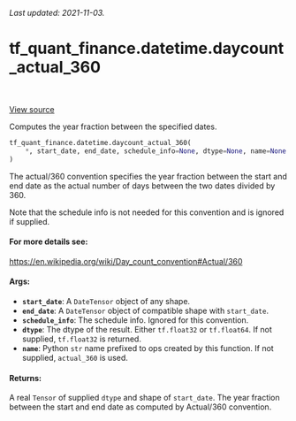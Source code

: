 <!--
This file is generated by a tool. Do not edit directly.
For open-source contributions the docs will be updated automatically.
-->

*Last updated: 2021-11-03.*

<div itemscope itemtype="http://developers.google.com/ReferenceObject">
<meta itemprop="name" content="tf_quant_finance.datetime.daycount_actual_360" />
<meta itemprop="path" content="Stable" />
</div>

# tf_quant_finance.datetime.daycount_actual_360

<!-- Insert buttons and diff -->

<table class="tfo-notebook-buttons tfo-api" align="left">
</table>

<a target="_blank" href="https://github.com/google/tf-quant-finance/blob/master/tf_quant_finance/datetime/daycounts.py">View source</a>



Computes the year fraction between the specified dates.

```python
tf_quant_finance.datetime.daycount_actual_360(
    *, start_date, end_date, schedule_info=None, dtype=None, name=None
)
```



<!-- Placeholder for "Used in" -->

The actual/360 convention specifies the year fraction between the start and
end date as the actual number of days between the two dates divided by 360.

Note that the schedule info is not needed for this convention and is ignored
if supplied.

#### For more details see:


https://en.wikipedia.org/wiki/Day_count_convention#Actual/360

#### Args:


* <b>`start_date`</b>: A `DateTensor` object of any shape.
* <b>`end_date`</b>: A `DateTensor` object of compatible shape with `start_date`.
* <b>`schedule_info`</b>: The schedule info. Ignored for this convention.
* <b>`dtype`</b>: The dtype of the result. Either `tf.float32` or `tf.float64`. If not
  supplied, `tf.float32` is returned.
* <b>`name`</b>: Python `str` name prefixed to ops created by this function. If not
  supplied, `actual_360` is used.


#### Returns:

A real `Tensor` of supplied `dtype` and shape of `start_date`. The year
fraction between the start and end date as computed by Actual/360
convention.
